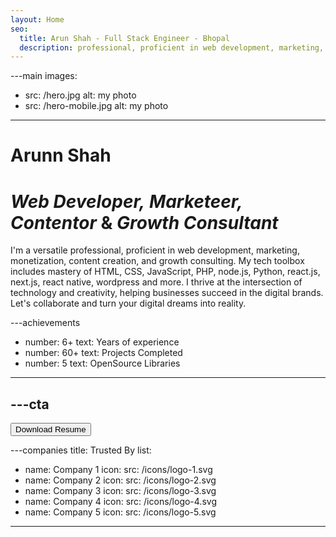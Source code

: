 ```yaml
---
layout: Home
seo:
  title: Arun Shah - Full Stack Engineer - Bhopal
  description: professional, proficient in web development, marketing, monetization, content creation, and growth consulting
---
```


---main
images:
  - src: /hero.jpg
    alt: my photo
  - src: /hero-mobile.jpg
    alt: my photo
---

# <Typewriter>Arunn Shah</Typewriter>

# *Web Developer,* *Marketeer,* *Contentor* <span>&</span> *Growth Consultant*

<Sep size={12} />

I'm a versatile professional, proficient in web development, marketing, monetization, content creation, and growth consulting. My tech toolbox includes mastery of HTML, CSS, JavaScript, PHP, node.js, Python, react.js, next.js, react native, wordpress and more. I thrive at the intersection of technology and creativity, helping businesses succeed in the digital brands. Let's collaborate and turn your digital dreams into reality.



---achievements
- number: 6+
  text: Years of experience
- number: 60+
  text: Projects Completed
- number: 5
  text: OpenSource Libraries
---



---cta
---
<Button href="/contact" size="lg">
  Download Resume
</Button>



---companies
title: Trusted By
list:
  - name: Company 1
    icon:
      src: /icons/logo-1.svg
  - name: Company 2
    icon:
      src: /icons/logo-2.svg
  - name: Company 3
    icon:
      src: /icons/logo-3.svg
  - name: Company 4
    icon:
      src: /icons/logo-4.svg
  - name: Company 5
    icon:
      src: /icons/logo-5.svg
---